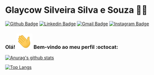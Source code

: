 # Glaycow Silveira Silva e Souza :man_technologist:

[![Github Badge](https://img.shields.io/badge/-Github-000?style=flat-square&logo=Github&logoColor=white&link=https://github.com/lucasgdb)](https://github.com/Glaycow)
[![Linkedin Badge](https://img.shields.io/badge/-LinkedIn-blue?style=flat-square&logo=Linkedin&logoColor=white&link=https://www.linkedin.com/in/rebeccamanzi/)](https://www.linkedin.com/in/glaycow-s-silva-e-souza-092706158/)
[![Gmail Badge](https://img.shields.io/badge/-Gmail-c14438?style=flat-square&logo=Gmail&logoColor=white&link=mailto:rebeccamanzi@gmail.com)](mailto:glaycow@gmail.com)
[![Instagram Badge](https://img.shields.io/badge/-Instagram-C13584?style=flat-square&labelColor=C13584&logo=instagram&logoColor=white&link=https://www.instagram.com/codepwr/)](https://www.instagram.com/glaycow/)

### Olá! <img style="margin: 0 auto" src="https://github.com/ABSphreak/ABSphreak/blob/master/gifs/Hi.gif" height="50"> Bem-vindo ao meu perfil :octocat:



[![Anurag's github stats](https://github-readme-stats.vercel.app/api?username=Glaycow)](https://github.com/anuraghazra/github-readme-stats)

[![Top Langs](https://github-readme-stats.vercel.app/api/top-langs/?username=Glaycow&hide=javascript,html)](https://github.com/anuraghazra/github-readme-stats)


